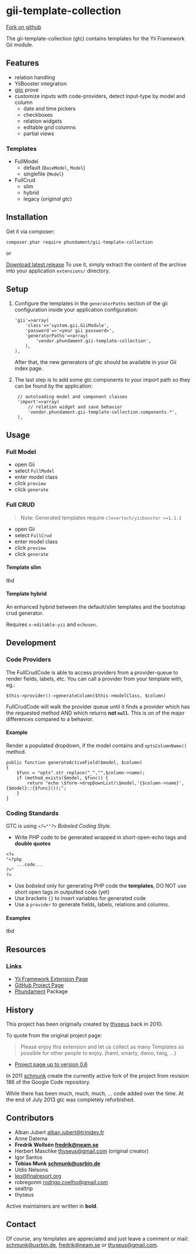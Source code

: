gii-template-collection
=======================

[Fork on github](https://github.com/schmunk42/gii-template-collection)

The gii-template-collection (gtc) contains templates for the Yii Framework Gii module.

Features
--------

* relation handling
* YiiBooster integration
* [giic](https://github.com/schmunk42/giic) prove
* customize inputs with code-providers, detect input-type by model and column
  * date and time pickers
  * checkboxes
  * relation widgets
  * editable grid columns
  * partial views

### Templates

* FullModel
  * default (`BaseModel`, `Model`)
  * singlefile (`Model`)
* FullCrud 
  * slim
  * hybrid
  * legacy (*original gtc*)


Installation
------------

Get it via composer:

    composer.phar require phundament/gii-template-collection

or

[Download latest release](https://github.com/schmunk42/gii-template-collection/releases)
To use it, simply extract the content of the archive into your application 
`extensions/` directory.


Setup
-----

1. Configure the templates in the `generatorPaths` section of the gii configuration inside your application configuration:

    ```
    'gii'=>array(
        'class'=>'system.gii.GiiModule',
        'password'=>'<your gii password>',
        'generatorPaths'=>array(
            'vendor.phundament.gii-template-collection',   
        ),
    ),
   ```
   After that, the new generators of gtc should be available in your Gii index page.

2. The last step is to add some gtc components to your import path so they can be found by the application:

   ```
	// autoloading model and component classes
	'import'=>array(
		// relation widget and save behavior
		'vendor.phundament.gii-template-collection.components.*', 
	),
    ```


Usage
-----

### Full Model

* open Gii
* select `FullModel`
* enter model class
* click `preview`
* click `generate`

### Full CRUD

> Note: Generated templates require `clevertech/yiibooster >=1.1.1`

* open Gii
* select `FullCrud`
* enter model class
* click `preview`
* click `generate`

#### Template slim

*tbd*

#### Template hybrid

An enhanced hybrid between the default/slim templates and the bootstrap crud generator.

Requires `x-editable-yii` and `echosen`.

Development
-----------

### Code Providers

The FullCrudCode is able to access providers from a provider-queue to render fields, labels, etc.
You can call a provider from your template with, eg.:

    $this->provider()->generateColumn($this->modelClass, $column)
    
FullCrudCode will walk the provider queue until it finds a provider which has the requested method AND which returns **not `null`**. This is on of the major differences compared to a behavior.

#### Example

Render a populated dropdown, if the model contains and `optsColumnName()` method.

    public function generateActiveField($model, $column)
    {
        $func = "opts".str_replace("_","",$column->name);
        if (method_exists($model, $func)) {
            return "echo \$form->dropDownList(\$model,'{$column->name}',{$model}::{$func}());";
        }
    }



### Coding Standards

GTC is using *`<?=""?>` Bobsled Coding Style*.

* Write PHP code to be generated wrapped in short-open-echo tags and **double quotes** 

```
<?=
"<?php 
    ...code... 
?>"
?>
```

* Use *bobsled* only for generating PHP code the **templates**, DO NOT use short open tags in outputted code (yet)
* Use brackets `{}` to insert variables for generated code
* Use a `provider` to generate fields, labels, relations and columns.


#### Examples

*tbd*


Resources
---------

### Links

* [Yii Framework Extension Page](http://www.yiiframework.com/extension/gii-template-collection)
* [GitHub Project Page](https://github.com/schmunk42/gii-template-collection)
* [Phundament](http://phundament.com) Package


History
-------

This project has been originally created by [thyseus](http://www.yiiframework.com/user/1134/) back in 2010.

To quote from the original project page:

> Please enjoy this extension and let us collect as many Templates as possible for other people to enjoy. (haml, smarty, dwoo, twig, ...)

* [Project page up to version 0.6](http://code.google.com/p/gii-template-collection/)

In 2011 [schmunk](https://github.com/schmunk42) create the currently active fork of the project from revision 186 of the Google Code repository.

While there has been much, much, much, … code added over the time. At the end of July 2013 gtc was completely refurbished.


Contributors
------------

* Alban Jubert <alban.jubert@trinidev.fr>
* Anne Datema
* **Fredrik Wollsén <fredrik@neam.se>**
* Herbert Maschke <thyseus@gmail.com> (original creator)
* Igor Santos
* **Tobias Munk <schmunk@usrbin.de>**
* Uldis Nelsons
* leo@finalresort.org
* robregonm <rodrigo.coelho@gmail.com>
* sealtrip
* thyseus

Active maintainers are written in **bold**.


Contact
-------

Of course, any templates are appreciated and just leave a comment or mail: <schmunk@usrbin.de>, <fredrik@neam.se> or <thyseus@gmail.com>.
